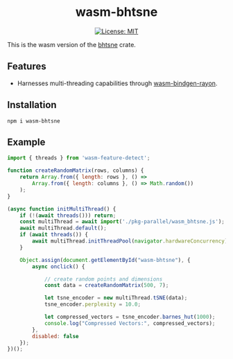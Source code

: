 <div style="text-align: center;">
  <h1>wasm-bhtsne</h1>

[![License: MIT](https://img.shields.io/badge/License-MIT-yellow.svg)](https://opensource.org/licenses/MIT)
</div>

This is the wasm version of the [bhtsne](https://github.com/frjnn/bhtsne) crate.

## Features
- Harnesses multi-threading capabilities through [wasm-bindgen-rayon](https://github.com/RReverser/wasm-bindgen-rayon).

## Installation
```shell
npm i wasm-bhtsne
```

## Example

```javascript
import { threads } from 'wasm-feature-detect';

function createRandomMatrix(rows, columns) {
    return Array.from({ length: rows }, () =>
        Array.from({ length: columns }, () => Math.random())
    );
}

(async function initMultiThread() {
    if (!(await threads())) return;
    const multiThread = await import('./pkg-parallel/wasm_bhtsne.js');
    await multiThread.default();
    if (await threads()) {
        await multiThread.initThreadPool(navigator.hardwareConcurrency);
    }

    Object.assign(document.getElementById("wasm-bhtsne"), {
        async onclick() {

            // create random points and dimensions
            const data = createRandomMatrix(500, 7);

            let tsne_encoder = new multiThread.tSNE(data);
            tsne_encoder.perplexity = 10.0;

            let compressed_vectors = tsne_encoder.barnes_hut(1000);
            console.log("Compressed Vectors:", compressed_vectors);
        },
        disabled: false
    });
})();
```
